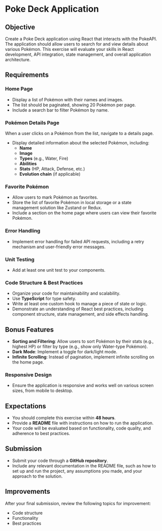 # Poke Deck Application

## Objective

Create a Poke Deck application using React that interacts with the PokeAPI. The application should allow users to search for and view details about various Pokémon. This exercise will evaluate your skills in React development, API integration, state management, and overall application architecture.

## Requirements

### Home Page

- Display a list of Pokémon with their names and images.
- The list should be paginated, showing 20 Pokémon per page.
- Include a search bar to filter Pokémon by name.

### Pokémon Details Page

When a user clicks on a Pokémon from the list, navigate to a details page.

- Display detailed information about the selected Pokémon, including:
  - **Name**
  - **Image**
  - **Types** (e.g., Water, Fire)
  - **Abilities**
  - **Stats** (HP, Attack, Defense, etc.)
  - **Evolution chain** (if applicable)

### Favorite Pokémon

- Allow users to mark Pokémon as favorites.
- Store the list of favorite Pokémon in local storage or a state management solution like Zustand or Redux.
- Include a section on the home page where users can view their favorite Pokémon.

### Error Handling

- Implement error handling for failed API requests, including a retry mechanism and user-friendly error messages.

### Unit Testing

- Add at least one unit test to your components.

### Code Structure & Best Practices

- Organize your code for maintainability and scalability.
- Use **TypeScript** for type safety.
- Write at least one custom hook to manage a piece of state or logic.
- Demonstrate an understanding of React best practices, including component structure, state management, and side effects handling.

## Bonus Features

- **Sorting and Filtering**: Allow users to sort Pokémon by their stats (e.g., highest HP) or filter by type (e.g., show only Water-type Pokémon).
- **Dark Mode**: Implement a toggle for dark/light mode.
- **Infinite Scrolling**: Instead of pagination, implement infinite scrolling on the home page.

### Responsive Design

- Ensure the application is responsive and works well on various screen sizes, from mobile to desktop.

## Expectations

- You should complete this exercise within **48 hours**.
- Provide a **README** file with instructions on how to run the application.
- Your code will be evaluated based on functionality, code quality, and adherence to best practices.

## Submission

- Submit your code through a **GitHub repository**.
- Include any relevant documentation in the README file, such as how to set up and run the project, any assumptions you made, and your approach to the solution.

## Improvements

After your final submission, review the following topics for improvement:
- Code structure
- Functionality
- Best practices
